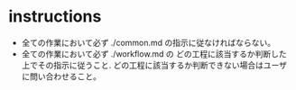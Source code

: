 # instructions

- 全ての作業において必ず ./common.md の指示に従なければならない。
- 全ての作業において必ず ./workflow.md の どの工程に該当するか判断した上でその指示に従うこと. どの工程に該当するか判断できない場合はユーザに問い合わせること。
